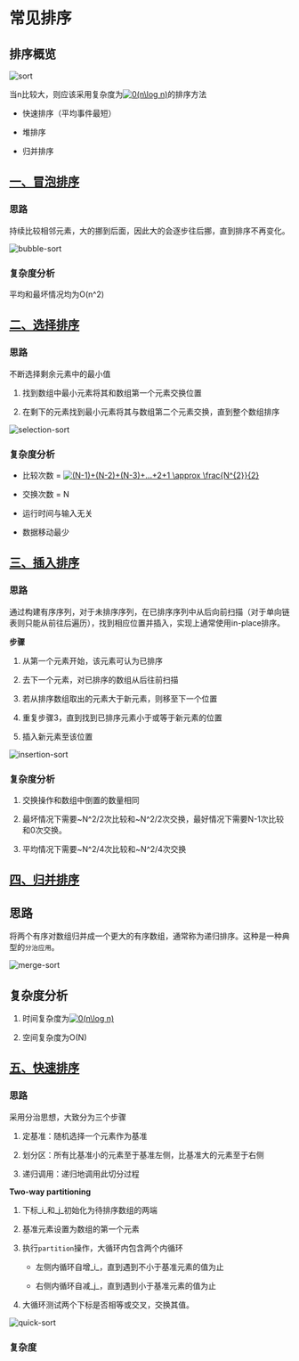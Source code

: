 # 常见排序

## 排序概览

![sort](../img/sort.jpg)

当n比较大，则应该采用复杂度为<a href="http://www.codecogs.com/eqnedit.php?latex=0(n\log&space;n)" target="_blank"><img src="http://latex.codecogs.com/gif.latex?0(n\log&space;n)" title="0(n\log n)" /></a>的排序方法

* 快速排序（平均事件最短）

* 堆排序

* 归并排序


## <a href="./bubbleSort.js">一、冒泡排序</a>

### 思路

持续比较相邻元素，大的挪到后面，因此大的会逐步往后挪，直到排序不再变化。

![bubble-sort](../img/bubble-sort.gif)

### 复杂度分析

平均和最坏情况均为O(n^2)

## <a href="./selectionSort.js">二、选择排序</a>

### 思路

不断选择剩余元素中的最小值

1. 找到数组中最小元素将其和数组第一个元素交换位置

2. 在剩下的元素找到最小元素将其与数组第二个元素交换，直到整个数组排序

![selection-sort](../img/selection-sort.gif)

### 复杂度分析

* 比较次数 = <a href="http://www.codecogs.com/eqnedit.php?latex=(N-1)&plus;(N-2)&plus;(N-3)&plus;...&plus;2&plus;1&space;\approx&space;\frac{N^{2}}{2}" target="_blank"><img src="http://latex.codecogs.com/gif.latex?(N-1)&plus;(N-2)&plus;(N-3)&plus;...&plus;2&plus;1&space;\approx&space;\frac{N^{2}}{2}" title="(N-1)+(N-2)+(N-3)+...+2+1 \approx \frac{N^{2}}{2}" /></a>

* 交换次数 = N

* 运行时间与输入无关

* 数据移动最少

## <a href="./insertionSort.js">三、插入排序</a>

### 思路

通过构建有序序列，对于未排序序列，在已排序序列中从后向前扫描（对于单向链表则只能从前往后遍历），找到相应位置并插入，实现上通常使用in-place排序。

**步骤**

1. 从第一个元素开始，该元素可认为已排序

2. 去下一个元素，对已排序的数组从后往前扫描

3. 若从排序数组取出的元素大于新元素，则移至下一个位置

4. 重复步骤3，直到找到已排序元素小于或等于新元素的位置

5. 插入新元素至该位置

![insertion-sort](../img/insertion-sort.gif)


### 复杂度分析

1. 交换操作和数组中倒置的数量相同

2. 最坏情况下需要~N^2/2次比较和~N^2/2次交换，最好情况下需要N-1次比较和0次交换。

3. 平均情况下需要~N^2/4次比较和~N^2/4次交换


## <a href="./mergeSort.js">四、归并排序</a>

## 思路

将两个有序对数组归并成一个更大的有序数组，通常称为递归排序。这种是一种典型的`分治应用`。


![merge-sort](../img/merge-sort.gif)

## 复杂度分析

1. 时间复杂度为<a href="http://www.codecogs.com/eqnedit.php?latex=0(n\log&space;n)" target="_blank"><img src="http://latex.codecogs.com/gif.latex?0(n\log&space;n)" title="0(n\log n)" /></a>

2. 空间复杂度为O(N)

## <a href="./quickSort.js">五、快速排序</a>

### 思路

采用分治思想，大致分为三个步骤

1. 定基准：随机选择一个元素作为基准

2. 划分区：所有比基准小的元素至于基准左侧，比基准大的元素至于右侧

3. 递归调用：递归地调用此切分过程

**Two-way partitioning**

1. 下标_i_和_j_初始化为待排序数组的两端

2. 基准元素设置为数组的第一个元素

3. 执行`partition`操作，大循环内包含两个内循环

    * 左侧内循环自增_i_，直到遇到不小于基准元素的值为止

    * 右侧内循环自减_j_，直到遇到小于基准元素的值为止

4. 大循环测试两个下标是否相等或交叉，交换其值。

![quick-sort](../img/quick-sort.gif)

### 复杂度